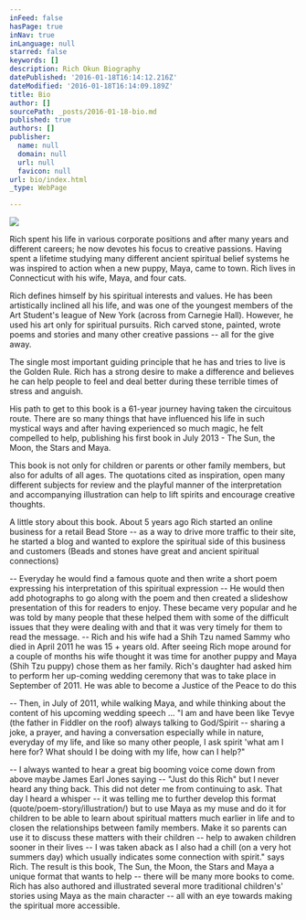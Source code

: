 ```yaml
---
inFeed: false
hasPage: true
inNav: true
inLanguage: null
starred: false
keywords: []
description: Rich Okun Biography
datePublished: '2016-01-18T16:14:12.216Z'
dateModified: '2016-01-18T16:14:09.189Z'
title: Bio
author: []
sourcePath: _posts/2016-01-18-bio.md
published: true
authors: []
publisher:
  name: null
  domain: null
  url: null
  favicon: null
url: bio/index.html
_type: WebPage

---
```

![](https://the-grid-user-content.s3-us-west-2.amazonaws.com/d9e5c17d-ddb1-4ad2-96b4-6dc23c9b7408.jpg)

Rich spent his life in various corporate positions and after many years and different careers; he now devotes his focus to creative passions. Having spent a lifetime studying many different ancient spiritual belief systems he was inspired to action when a new puppy, Maya, came to town. Rich lives in Connecticut with his wife, Maya, and four cats.

Rich defines himself by his spiritual interests and values. He has been artistically inclined all his life, and was one of the youngest members of the Art Student's league of New York (across from Carnegie Hall). However, he used his art only for spiritual pursuits. Rich carved stone, painted, wrote poems and stories and many other creative passions -- all for the give away.

The single most important guiding principle that he has and tries to live is the Golden Rule. Rich has a strong desire to make a difference and believes he can help people to feel and deal better during these terrible times of stress and anguish.

His path to get to this book is a 61-year journey having taken the circuitous route.  There are so many things that have influenced his life in such mystical ways and after having experienced so much magic, he felt compelled to help, publishing his first book in July 2013 - The Sun, the Moon, the Stars and Maya.

This book is not only for children or parents or other family members, 
but also for adults of all ages. The quotations cited as inspiration, 
open many different subjects for review and the playful manner of the 
interpretation and accompanying illustration can help to lift spirits 
and encourage creative thoughts. 

A little story about this book.
About 5 years ago Rich started an online business for a retail Bead 
Store -- as a way to drive more traffic to their site, he started a blog 
and wanted to explore the spiritual side of this business and customers 
(Beads and stones have great and ancient spiritual connections) 

-- 
Everyday he would find a famous quote and then write a short poem 
expressing his interpretation of this spiritual expression -- He would 
then add photographs to go along with the poem and then created a 
slideshow presentation of this for readers to enjoy. These became very 
popular and he was told by many people that these helped them with some 
of the difficult issues that they were dealing with and that it was very
timely for them to read the message.
-- Rich and his wife had a Shih Tzu named Sammy who died in April 2011 he
was 15 + years old. After seeing Rich mope around for a couple of 
months his wife thought it was time for another puppy and Maya (Shih Tzu
puppy) chose them as her family.
Rich's daughter had asked him to perform her up-coming wedding ceremony 
that was to take place in September of 2011\. He was able to become a 
Justice of the Peace to do this 

-- Then, in July of 2011, while walking 
Maya, and while thinking about the content of his upcoming wedding 
speech ...
"I am and have been like Tevye (the father in Fiddler on the roof) 
always talking to God/Spirit -- sharing a joke, a prayer, and having a 
conversation especially while in nature, everyday of my life, and like 
so many other people, I ask spirit 'what am I here for? What should I be
doing with my life, how can I help?" 

-- I always wanted to hear a great 
big booming voice come down from above maybe James Earl Jones saying -- 
"Just do this Rich" but I never heard any thing back. This did not deter
me from continuing to ask. That day I heard a whisper -- it was telling 
me to further develop this format (quote/poem-story/illustration/) but 
to use Maya as my muse and do it for children to be able to learn about 
spiritual matters much earlier in life and to closen the relationships 
between family members. Make it so parents can use it to discuss these 
matters with their children -- help to awaken children sooner in their 
lives -- I was taken aback as I also had a chill (on a very hot summers 
day) which usually indicates some connection with spirit." says Rich.
The result is this book, The Sun, the Moon, the Stars and Maya a unique 
format that wants to help -- there will be many more books to come. Rich 
has also authored and illustrated several more traditional children's' 
stories using Maya as the main character -- all with an eye towards 
making the spiritual more accessible.